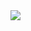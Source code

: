 <img src="https://capsule-render.vercel.app/api?type=waving&color=1783e3&height=250&section=header&text=Heeggung%20Hub&fontSize=90&animation=twinkling" />
